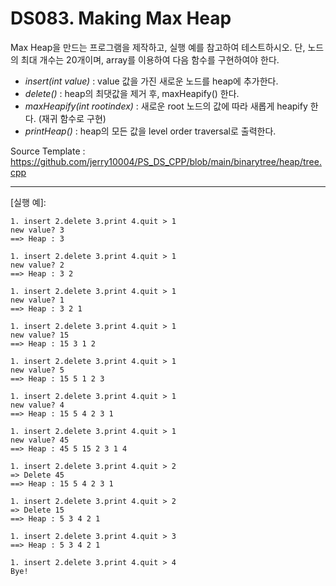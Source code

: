 # DS083. Making Max Heap
Max Heap을 만드는 프로그램을 제작하고, 실행 예를 참고하여 테스트하시오.
단, 노드의 최대 개수는 20개이며, array를 이용하여 다음 함수를 구현하여야 한다.

- *insert(int value)* : value 값을 가진 새로운 노드를 heap에 추가한다.
- *delete()* : heap의 최댓값을 제거 후, maxHeapify() 한다.
- *maxHeapify(int rootindex)* : 새로운 root 노드의 값에 따라 새롭게 heapify 한다. (재귀 함수로 구현)
- *printHeap()* : heap의 모든 값을 level order traversal로 출력한다.

Source Template : https://github.com/jerry10004/PS_DS_CPP/blob/main/binarytree/heap/tree.cpp

---

[실행 예]: 
```
1. insert 2.delete 3.print 4.quit > 1  
new value? 3  
==> Heap : 3  

1. insert 2.delete 3.print 4.quit > 1  
new value? 2  
==> Heap : 3 2  

1. insert 2.delete 3.print 4.quit > 1  
new value? 1  
==> Heap : 3 2 1  

1. insert 2.delete 3.print 4.quit > 1  
new value? 15  
==> Heap : 15 3 1 2  

1. insert 2.delete 3.print 4.quit > 1  
new value? 5  
==> Heap : 15 5 1 2 3  

1. insert 2.delete 3.print 4.quit > 1  
new value? 4  
==> Heap : 15 5 4 2 3 1  

1. insert 2.delete 3.print 4.quit > 1  
new value? 45  
==> Heap : 45 5 15 2 3 1 4  

1. insert 2.delete 3.print 4.quit > 2  
=> Delete 45  
==> Heap : 15 5 4 2 3 1  

1. insert 2.delete 3.print 4.quit > 2  
=> Delete 15  
==> Heap : 5 3 4 2 1  

1. insert 2.delete 3.print 4.quit > 3  
==> Heap : 5 3 4 2 1  

1. insert 2.delete 3.print 4.quit > 4  
Bye!
```
